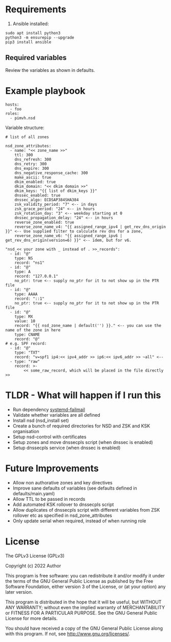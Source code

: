 # Requirements

1. Ansible installed:

```
sudo apt install python3
python3 -m ensurepip --upgrade
pip3 install ansible
```

## Required variables

Review the variables as shown in defaults.

# Example playbook

```
hosts:
  - foo
roles:
  - pimvh.nsd

```

Variable structure:

```
# list of all zones

nsd_zone_attributes:
  - name: "<< zone_name >>"
    ttl: 300
    dns_refresh: 300
    dns_retry: 300
    dns_expire: 300
    dns_negative_response_cache: 300
    make_ascii: true
    dkim_enabled: true
    dkim_domain: "<< dkim domain >>"
    dkim_keys: "{{ list of dkim_keys }}"
    dnssec_enabled: true
    dnssec_algo: ECDSAP384SHA384
    zsk_validity_period: "7" <-- in days
    zsk_grace_period: "24" <-- in hours
    zsk_rotation_day: "3" <-- weekday starting at 0
    dnssec_propagation_delay: "24" <-- in hours
    reverse_zone_enabled: true
    reverse_zone_name_v4: "{{ assigned_range_ipv4 | get_rev_dns_origin }}" <-- Use supplied filter to calculate rev dns for a zone,
    reverse_zone_name_v6: "{{ assigned_range_ipv6 | get_rev_dns_origin(version=6) }}" <-- idem, but for v6.

"nsd_<< your zone with _ instead of . >>_records":
  - id: "@"
    type: NS
    record: "ns1"
  - id: "@"
    type: A
    record: "127.0.0.1"
    no_ptr: true <-- supply no_ptr for it to not show up in the PTR file
  - id: "@"
    type: AAAA
    record: "::1"
    no_ptr: true <-- supply no_ptr for it to not show up in the PTR file
  - id: "@"
    type: MX
    value: 10
    record: "{{ nsd_zone_name | default('') }}." <-- you can use the name of the zone in here
    type: CNAME
    record: "@"
# e.g. SPF record:
  - id: "@"
    type: "TXT"
    record: "v=spf1 ip4:<< ipv4_addr >> ip6:<< ipv6_addr >> ~all" <--
  - type: "raw"
    record: >-
        << some_raw_record, which will be placed in the file directly >>

```

# TLDR - What will happen if I run this

- Run dependency [systemd-failmail](https://github.com/pimvh/systemd-failmail)
- Validate whether variables are all defined
- Install nsd (nsd_install set)
- Create a bunch of required directories for NSD and ZSK and KSK organisation
- Setup nsd-control with certificates
- Setup zones and move dnssecpls script (when dnssec is enabled)
- Setup dnssecpls service (when dnssec is enabled)

# Future Improvements

- Allow non authorative zones and key directives
- Improve sane defaults of variables (see defaults defined in defaults/main.yaml)
- Allow TTL to be passed in records
- Add automated KSK rollover to dnssecpls script
- Allow duplicates of dnssecpls script with different variables from ZSK rollover etc as specified in nsd_zone_attributes
- Only update serial when required, instead of when running role

# License

The GPLv3 License (GPLv3)

Copyright (c) 2022 Author

This program is free software: you can redistribute it and/or modify
it under the terms of the GNU General Public License as published by
the Free Software Foundation, either version 3 of the License, or
(at your option) any later version.

This program is distributed in the hope that it will be useful,
but WITHOUT ANY WARRANTY; without even the implied warranty of
MERCHANTABILITY or FITNESS FOR A PARTICULAR PURPOSE. See the
GNU General Public License for more details.

You should have received a copy of the GNU General Public License
along with this program. If not, see <http://www.gnu.org/licenses/>.
